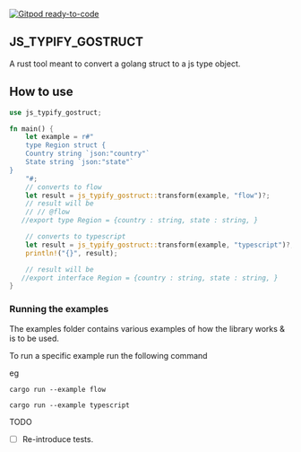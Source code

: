 [![Gitpod ready-to-code](https://img.shields.io/badge/Gitpod-ready--to--code-blue?logo=gitpod)](https://gitpod.io/#https://github.com/tevs-rust-land/js_typify_gostruct)

## JS_TYPIFY_GOSTRUCT

A rust tool meant to convert a golang struct to a js type object.

## How to use

```rs
use js_typify_gostruct;

fn main() {
    let example = r#"
    type Region struct {
    Country string `json:"country"`
    State string `json:"state"`
}
    "#;
    // converts to flow
    let result = js_typify_gostruct::transform(example, "flow")?;
    // result will be
    // // @flow
   //export type Region = {country : string, state : string, }

    // converts to typescript
    let result = js_typify_gostruct::transform(example, "typescript")?;
    println!("{}", result);

    // result will be
   //export interface Region = {country : string, state : string, }
}

```

### Running the examples

The examples folder contains various examples of how the library works & is to be used.

To run a specific example run the following command

eg

```
cargo run --example flow
```

```
cargo run --example typescript
```

TODO

- [ ] Re-introduce tests.
